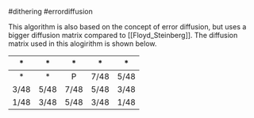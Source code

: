 #dithering #errordiffusion 

This algorithm is also based on the concept of error diffusion, but uses a bigger diffusion matrix compared to [[Floyd_Steinberg]]. The diffusion matrix used in this alogirithm is shown below. 

| *   | *   | *   | *   | *   |
|:---:|:---:|:---:|:---:|:---:|
| *   | *   |P    |7/48 | 5/48|
|3/48 |5/48 |7/48 |5/48 | 3/48|
|1/48 |3/48 |5/48 |3/48 | 1/48|